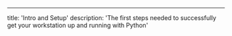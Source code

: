 ---
title: 'Intro and Setup'
description: 'The first steps needed to successfully get your workstation up and running with Python'

